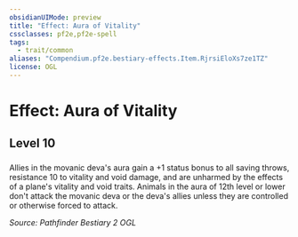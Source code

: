 ```yaml
---
obsidianUIMode: preview
title: "Effect: Aura of Vitality"
cssclasses: pf2e,pf2e-spell
tags:
  - trait/common
aliases: "Compendium.pf2e.bestiary-effects.Item.RjrsiEloXs7ze1TZ"
license: OGL
---
```

# Effect: Aura of Vitality
## Level 10
### 






Allies in the movanic deva's aura gain a +1 status bonus to all saving throws, resistance 10 to vitality and void damage, and are unharmed by the effects of a plane's vitality and void traits. Animals in the aura of 12th level or lower don't attack the movanic deva or the deva's allies unless they are controlled or otherwise forced to attack.

*Source: Pathfinder Bestiary 2*
*OGL*